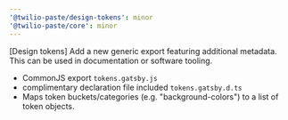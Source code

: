 ```yaml
---
'@twilio-paste/design-tokens': minor
'@twilio-paste/core': minor
---
```


[Design tokens] Add a new generic export featuring additional metadata. This can be used in documentation or software tooling.

- CommonJS export `tokens.gatsby.js`
- complimentary declaration file included `tokens.gatsby.d.ts`
- Maps token buckets/categories (e.g. "background-colors") to a list of token objects.
